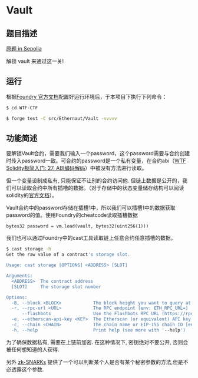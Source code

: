 # Vault

## 题目描述

[原题 in Sepolia](https://ethernaut.openzeppelin.com/level/0xB7257D8Ba61BD1b3Fb7249DCd9330a023a5F3670)

解锁 vault 来通过这一关!

## 运行

根据[Foundry 官方文档](https://getfoundry.sh/)配置好运行环境后，于本项目下执行下列命令：

```sh
$ cd WTF-CTF

$ forge test -C src/Ethernaut/Vault -vvvvv
```

## 功能简述

要解锁Vault合约，需要我们输入一个password，这个password需要与合约创建时传入password一致。可合约的password是一个私有变量，在合约abi（[WTF Solidity极简入门: 27. ABI编码解码](https://github.com/AmazingAng/WTF-Solidity/tree/main/27_ABIEncode)）中被没有方法进行读取。

但一个变量设制成私有, 只能保证不让别的合约访问他. 但链上数据是公开的，我们可以读取合约中所有插槽的数据。（对于存储中的状态变量储存结构可以阅读solidity的[官方文档](https://docs.soliditylang.org/zh/latest/internals/layout_in_storage.html)）。

Vault合约中的password存储在插槽1中，所以我们可以插槽1中的数据获取password的值。使用Foundry的cheatcode读取插槽数据

```solidity
bytes32 password = vm.load(vault, bytes32(uint256(1)))
```

我们也可以通过Foundry中的cast工具读取链上任意合约任意插槽的数据。

```sh
$ cast storage -h
Get the raw value of a contract's storage slot.

Usage: cast storage [OPTIONS] <ADDRESS> [SLOT]

Arguments:
  <ADDRESS>  The contract address
  [SLOT]     The storage slot number

Options:
  -B, --block <BLOCK>            The block height you want to query at
  -r, --rpc-url <URL>            The RPC endpoint [env: ETH_RPC_URL=]
      --flashbots                Use the Flashbots RPC URL (https://rpc.flashbots.net)
  -e, --etherscan-api-key <KEY>  The Etherscan (or equivalent) API key [env: ETHERSCAN_API_KEY=]
  -c, --chain <CHAIN>            The chain name or EIP-155 chain ID [env: CHAIN=]
  -h, --help                     Print help (see more with '--help')
```

为了确保数据私有, 需要在上链前加密. 在这种情况下, 密钥绝对不要公开, 否则会被任何想知道的人获得.

另外 [zk-SNARKs](https://blog.ethereum.org/2016/12/05/zksnarks-in-a-nutshell/) 提供了一个可以判断某个人是否有某个秘密参数的方法,但是不必透露这个参数.
